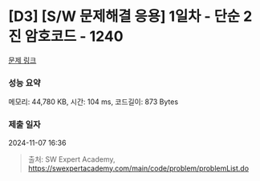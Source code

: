 # [D3] [S/W 문제해결 응용] 1일차 - 단순 2진 암호코드 - 1240 

[문제 링크](https://swexpertacademy.com/main/code/problem/problemDetail.do?contestProbId=AV15FZuqAL4CFAYD) 

### 성능 요약

메모리: 44,780 KB, 시간: 104 ms, 코드길이: 873 Bytes

### 제출 일자

2024-11-07 16:36



> 출처: SW Expert Academy, https://swexpertacademy.com/main/code/problem/problemList.do